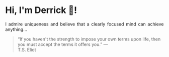 # Hi, I'm Derrick 👋!
<p align="justify">I admire uniqueness and believe that a clearly focused mind can achieve anything...</p> 
<!-- #quote-start -->
<blockquote>&ldquo;If you haven't the strength to impose your own terms upon life, then you must accept the terms it offers you.&rdquo; &mdash; <footer>T.S. Eliot</footer></blockquote>
<!-- #quote-end -->
